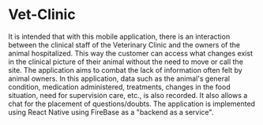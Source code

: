 # Vet-Clinic
It is intended that with this mobile application, there is an interaction between the clinical staff of the Veterinary Clinic and the owners of the animal hospitalized. This way the customer can access what changes exist in the clinical picture of their animal without the need to move or call the site. The application aims to combat the lack of information often felt by animal owners. In this application, data such as the animal's general condition, medication administered, treatments, changes in the food situation, need for supervision care, etc., is also recorded. It also allows a chat for the placement of questions/doubts. The application is implemented using React Native using FireBase as a "backend as a service".

